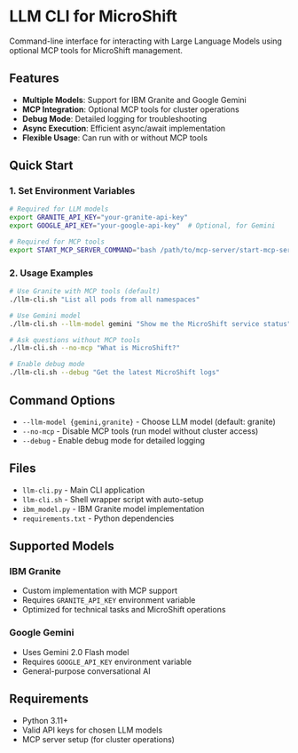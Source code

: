 # LLM CLI for MicroShift

Command-line interface for interacting with Large Language Models using optional MCP tools for MicroShift management.

## Features

- **Multiple Models**: Support for IBM Granite and Google Gemini
- **MCP Integration**: Optional MCP tools for cluster operations
- **Debug Mode**: Detailed logging for troubleshooting
- **Async Execution**: Efficient async/await implementation
- **Flexible Usage**: Can run with or without MCP tools

## Quick Start

### 1. Set Environment Variables
```bash
# Required for LLM models
export GRANITE_API_KEY="your-granite-api-key"
export GOOGLE_API_KEY="your-google-api-key"  # Optional, for Gemini

# Required for MCP tools
export START_MCP_SERVER_COMMAND="bash /path/to/mcp-server/start-mcp-server.sh"
```

### 2. Usage Examples
```bash
# Use Granite with MCP tools (default)
./llm-cli.sh "List all pods from all namespaces"

# Use Gemini model
./llm-cli.sh --llm-model gemini "Show me the MicroShift service status"

# Ask questions without MCP tools
./llm-cli.sh --no-mcp "What is MicroShift?"

# Enable debug mode
./llm-cli.sh --debug "Get the latest MicroShift logs"
```

## Command Options

- `--llm-model {gemini,granite}` - Choose LLM model (default: granite)
- `--no-mcp` - Disable MCP tools (run model without cluster access)
- `--debug` - Enable debug mode for detailed logging

## Files

- `llm-cli.py` - Main CLI application
- `llm-cli.sh` - Shell wrapper script with auto-setup
- `ibm_model.py` - IBM Granite model implementation
- `requirements.txt` - Python dependencies

## Supported Models

### IBM Granite
- Custom implementation with MCP support
- Requires `GRANITE_API_KEY` environment variable
- Optimized for technical tasks and MicroShift operations

### Google Gemini
- Uses Gemini 2.0 Flash model
- Requires `GOOGLE_API_KEY` environment variable
- General-purpose conversational AI

## Requirements

- Python 3.11+
- Valid API keys for chosen LLM models
- MCP server setup (for cluster operations)
